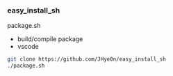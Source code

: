 ### easy_install_sh

package.sh

- build/compile package
- vscode

```bash
git clone https://github.com/JHye0n/easy_install_sh
./package.sh
```
